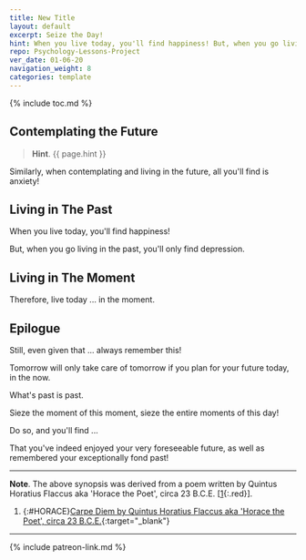 ```yaml
---
title: New Title
layout: default
excerpt: Seize the Day!
hint: When you live today, you'll find happiness! But, when you go living in the past, you'll only find depression.
repo: Psychology-Lessons-Project
ver_date: 01-06-20
navigation_weight: 8
categories: template
---
```

{% include toc.md %}

## Contemplating the Future

> **Hint**. {{ page.hint }}

Similarly, when contemplating and living in the future, all you'll find is anxiety!

## Living in The Past

When you live today, you'll find happiness!

But, when you go living in the past, you'll only find depression.

## Living in The Moment

Therefore, live today ... in the moment.

## Epilogue

Still, even given that ... always remember this!

Tomorrow will only take care of tomorrow if you plan for your future today, in the now.

What's past is past.

Sieze the moment of this moment, sieze the entire moments of this day!

Do so, and you'll find ...

That you've indeed enjoyed your very foreseeable future, as well as remembered your exceptionally fond past!

***

**Note**. The above synopsis was derived from a poem written by Quintus Horatius Flaccus aka 'Horace the Poet', circa 23 B.C.E. [[1](#HORACE){:.red}].

1. {:#HORACE}[Carpe Diem by Quintus Horatius Flaccus aka 'Horace the Poet', circa 23 B.C.E.](https://www.poets.org/poet/horace){:target="_blank"}

***

{% include patreon-link.md %}
